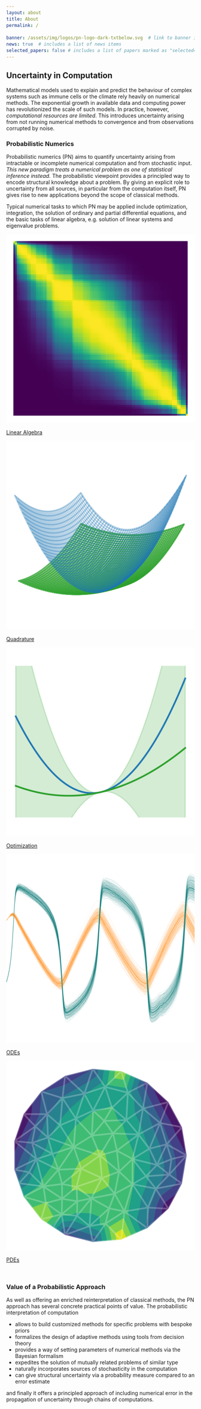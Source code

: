 ```yaml
---
layout: about
title: About
permalink: /

banner: /assets/img/logos/pn-logo-dark-txtbelow.svg  # link to banner image relative to root
news: true  # includes a list of news items
selected_papers: false # includes a list of papers marked as "selected={true}"
---
```


## Uncertainty in Computation

Mathematical models used to explain and predict the behaviour of complex systems such as immune cells or the climate rely heavily on numerical methods. The exponential growth in available data and computing power has revolutionized the scale of such models. In practice, however, *computational resources are limited*. This introduces uncertainty arising from not running numerical methods to convergence and from observations corrupted by noise.

### Probabilistic Numerics

Probabilistic numerics (PN) aims to quantify uncertainty arising from intractable or incomplete numerical computation and from stochastic input. *This new paradigm treats a numerical problem as one of statistical inference instead.* The probabilistic viewpoint provides a principled way to encode structural knowledge about a problem. By giving an explicit role to uncertainty from all sources, in particular from the computation itself, PN gives rise to new applications beyond the scope of classical methods.

Typical numerical tasks to which PN may be applied include optimization, integration, the solution of ordinary and partial differential equations, and the basic tasks of linear algebra, e.g. solution of linear systems and eigenvalue problems.

<div class="card-deck">
    <div class="card hoverable">
        <a href="./research/linear_algebra" target="_blank">
            <img class="card-img-top" src="assets/img/linear_algebra.png">
            <div class="card-body text-center">
                <p class="card-text">Linear Algebra</p>
            </div>
        </a>
    </div>
    <div class="card hoverable">
        <a href="./research/quadrature" target="_blank">
            <img class="card-img-top" src="assets/img/integration.png">
            <div class="card-body text-center">
                <p class="card-text">Quadrature</p>
            </div>
        </a>
    </div>
    <div class="card hoverable">
        <a href="./research/optimization" target="_blank">
            <img class="card-img-top" src="assets/img/optimization.png">
            <div class="card-body text-center">
                <p class="card-text">Optimization</p>
            </div>
        </a>
    </div>
    <div class="card hoverable">
        <a href="./research/ode" target="_blank">
            <img class="card-img-top" src="assets/img/ode.png">
            <div class="card-body text-center">
                <p class="card-text">ODEs</p>
            </div>
        </a>
    </div>
    <div class="card hoverable">
        <a href="./research/pde" target="_blank">
            <img class="card-img-top" src="assets/img/pde.png">
            <div class="card-body text-center">
                <p class="card-text">PDEs</p>
            </div>
        </a>
    </div>
</div>
<br>

### Value of a Probabilistic Approach

As well as offering an enriched reinterpretation of classical methods, the PN approach has several concrete practical points of value. The probabilistic interpretation of computation

- allows to build customized methods for specific problems with bespoke priors
- formalizes the design of adaptive methods using tools from decision theory
- provides a way of setting parameters of numerical methods via the Bayesian formalism
- expedites the solution of mutually related problems of similar type
- naturally incorporates sources of stochasticity in the computation
- can give structural uncertainty via a probability measure compared to an error estimate

and finally it offers a principled approach of including numerical error in the propagation of uncertainty through chains of computations.
